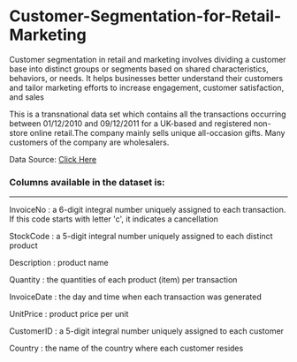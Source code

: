 # Customer-Segmentation-for-Retail-Marketing

Customer segmentation in retail and marketing involves dividing a customer base into distinct groups or segments based on shared characteristics, behaviors, or needs. It helps businesses better understand their customers and tailor marketing efforts to increase engagement, customer satisfaction, and sales


This is a transnational data set which contains all the transactions occurring between 01/12/2010 and 09/12/2011 for a UK-based and registered non-store online retail.The company mainly sells unique all-occasion gifts. Many customers of the company are wholesalers.

Data Source: <a href='https://archive.ics.uci.edu/dataset/352/online+retail'>Click Here</a>


<h3>Columns available in the dataset is:</h3>
<hr>

InvoiceNo : a 6-digit integral number uniquely assigned to each transaction. If this code starts with letter 'c', it indicates a cancellation

StockCode : a 5-digit integral number uniquely assigned to each distinct product

Description : product name

Quantity : the quantities of each product (item) per transaction

InvoiceDate : the day and time when each transaction was generated	

UnitPrice : product price per unit

CustomerID : a 5-digit integral number uniquely assigned to each customer

Country : the name of the country where each customer resides	
